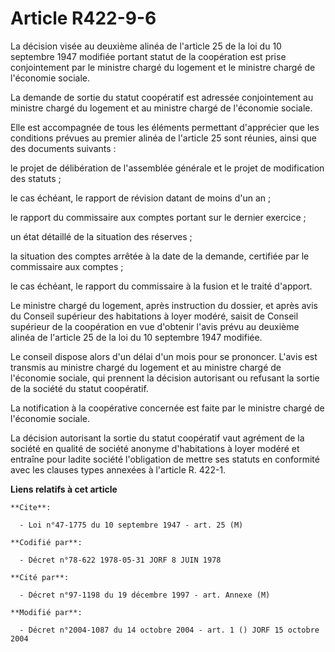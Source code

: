 # Article R422-9-6

La décision visée au deuxième alinéa de l'article 25 de la loi du 10 septembre 1947 modifiée portant statut de la coopération
est prise conjointement par le ministre chargé du logement et le ministre chargé de l'économie sociale.

La demande de sortie du statut coopératif est adressée conjointement au ministre chargé du logement et au ministre chargé de
l'économie sociale.

Elle est accompagnée de tous les éléments permettant d'apprécier que les conditions prévues au premier alinéa de l'article 25
sont réunies, ainsi que des documents suivants :

le projet de délibération de l'assemblée générale et le projet de modification des statuts ;

le cas échéant, le rapport de révision datant de moins d'un an ;

le rapport du commissaire aux comptes portant sur le dernier exercice ;

un état détaillé de la situation des réserves ;

la situation des comptes arrêtée à la date de la demande, certifiée par le commissaire aux comptes ;

le cas échéant, le rapport du commissaire à la fusion et le traité d'apport.

Le ministre chargé du logement, après instruction du dossier, et après avis du Conseil supérieur des habitations à loyer
modéré, saisit de Conseil supérieur de la coopération en vue d'obtenir l'avis prévu au deuxième alinéa de l'article 25 de la
loi du 10 septembre 1947 modifiée.

Le conseil dispose alors d'un délai d'un mois pour se prononcer. L'avis est transmis au ministre chargé du logement et au
ministre chargé de l'économie sociale, qui prennent la décision autorisant ou refusant la sortie de la société du statut
coopératif.

La notification à la coopérative concernée est faite par le ministre chargé de l'économie sociale.

La décision autorisant la sortie du statut coopératif vaut agrément de la société en qualité de société anonyme d'habitations
à loyer modéré et entraîne pour ladite société l'obligation de mettre ses statuts en conformité avec les clauses types
annexées à l'article R. 422-1.

**Liens relatifs à cet article**

	**Cite**:

	  - Loi n°47-1775 du 10 septembre 1947 - art. 25 (M)

	**Codifié par**:

	  - Décret n°78-622 1978-05-31 JORF 8 JUIN 1978

	**Cité par**:

	  - Décret n°97-1198 du 19 décembre 1997 - art. Annexe (M)

	**Modifié par**:

	  - Décret n°2004-1087 du 14 octobre 2004 - art. 1 () JORF 15 octobre 2004
